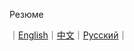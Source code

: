 Резюме

｜[English](https://github.com/sirenexcelsior/MathAndGraphNeuralNetworks/blob/main/MathsInGNNs/README.md)｜[中文](https://github.com/sirenexcelsior/MathAndGraphNeuralNetworks/tree/main/MathsInGNNs/READMECN.md)｜[Русский](https://github.com/sirenexcelsior/MathAndGraphNeuralNetworks/tree/main/MathsInGNNs/READMERU.md)｜
